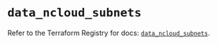 # `data_ncloud_subnets`

Refer to the Terraform Registry for docs: [`data_ncloud_subnets`](https://registry.terraform.io/providers/navercloudplatform/ncloud/4.0.4/docs/data-sources/subnets).
